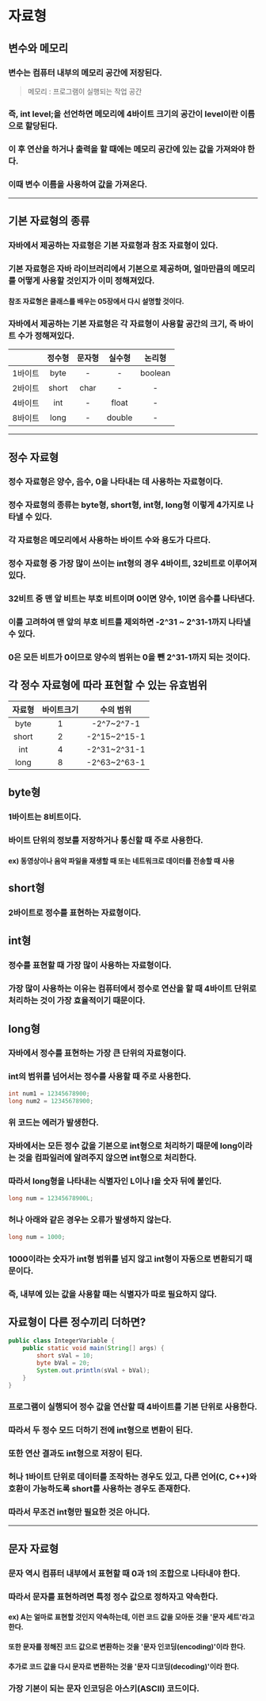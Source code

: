 # 자료형
## 변수와 메모리
### 변수는 컴퓨터 내부의 메모리 공간에 저장된다.
> 메모리 : 프로그램이 실행되는 작업 공간
### 즉, int level;을 선언하면 메모리에 4바이트 크기의 공간이 level이란 이름으로 할당된다.
### 이 후 연산을 하거나 출력을 할 때에는 메모리 공간에 있는 값을 가져와야 한다.
### 이때 변수 이름을 사용하여 값을 가져온다.
---
## 기본 자료형의 종류
### 자바에서 제공하는 자료형은 기본 자료형과 참조 자료형이 있다.
### 기본 자료형은 자바 라이브러리에서 기본으로 제공하며, 얼마만큼의 메모리를 어떻게 사용할 것인지가 이미 정해져있다.
#### 참조 자료형은 클래스를 배우는 05장에서 다시 설명할 것이다.
### 자바에서 제공하는 기본 자료형은 각 자료형이 사용할 공간의 크기, 즉 바이트 수가 정해져있다.
|     | 정수형 | 문자형 | 실수형 | 논리형 |
| :---: | :---: | :---: | :---: | :---: |
| 1바이트 | byte | - | - | boolean |
| 2바이트 | short | char | - | - |
| 4바이트 | int | - | float | - |
| 8바이트 | long | - | double | - |
---
## 정수 자료형
### 정수 자료형은 양수, 음수, 0을 나타내는 데 사용하는 자료형이다.
### 정수 자료형의 종류는 byte형, short형, int형, long형 이렇게 4가지로 나타낼 수 있다.
### 각 자료형은 메모리에서 사용하는 바이트 수와 용도가 다르다.
### 정수 자료형 중 가장 많이 쓰이는 int형의 경우 4바이트, 32비트로 이루어져있다.
### 32비트 중 맨 앞 비트는 부호 비트이며 0이면 양수, 1이면 음수를 나타낸다.
### 이를 고려하여 맨 앞의 부호 비트를 제외하면 -2^31 ~ 2^31-1까지 나타낼 수 있다.
### 0은 모든 비트가 0이므로 양수의 범위는 0을 뺀 2^31-1까지 되는 것이다.
## 각 정수 자료형에 따라 표현할 수 있는 유효범위
| 자료형 | 바이트크기 | 수의 범위 |
| :---: | :---: | :---: |
| byte | 1 | -2^7~2^7-1 |
| short | 2 | -2^15~2^15-1 |
| int | 4 | -2^31~2^31-1 |
| long | 8 | -2^63~2^63-1 |
## byte형
### 1바이트는 8비트이다.
### 바이트 단위의 정보를 저장하거나 통신할 때 주로 사용한다.
#### ex) 동영상이나 음악 파일을 재생할 때 또는 네트워크로 데이터를 전송할 때 사용

## short형
### 2바이트로 정수를 표현하는 자료형이다.

## int형
### 정수를 표현할 때 가장 많이 사용하는 자료형이다.
### 가장 많이 사용하는 이유는 컴퓨터에서 정수로 연산을 할 때 4바이트 단위로 처리하는 것이 가장 효율적이기 때문이다.

## long형
### 자바에서 정수를 표현하는 가장 큰 단위의 자료형이다.
### int의 범위를 넘어서는 정수를 사용할 때 주로 사용한다.
```java
int num1 = 12345678900;
long num2 = 12345678900;
```
### 위 코드는 에러가 발생한다.
### 자바에서는 모든 정수 값을 기본으로 int형으로 처리하기 때문에 long이라는 것을 컴파일러에 알려주지 않으면 int형으로 처리한다.
### 따라서 long형을 나타내는 식별자인 L이나 l을 숫자 뒤에 붙인다.
```java
long num = 12345678900L;
```
### 허나 아래와 같은 경우는 오류가 발생하지 않는다.
``` java
long num = 1000;
```
### 1000이라는 숫자가 int형 범위를 넘지 않고 int형이 자동으로 변환되기 때문이다.
### 즉, 내부에 있는 값을 사용할 때는 식별자가 따로 필요하지 않다.
## 자료형이 다른 정수끼리 더하면?
```java
public class IntegerVariable {
    public static void main(String[] args) {
        short sVal = 10;
        byte bVal = 20;
        System.out.println(sVal + bVal);
    }
}
```
### 프로그램이 실행되어 정수 값을 연산할 때 4바이트를 기본 단위로 사용한다.
### 따라서 두 정수 모드 더하기 전에 int형으로 변환이 된다.
### 또한 연산 결과도 int형으로 저장이 된다.
### 허나 1바이트 단위로 데이터를 조작하는 경우도 있고, 다른 언어(C, C++)와 호환이 가능하도록 short를 사용하는 경우도 존재한다.
### 따라서 무조건 int형만 필요한 것은 아니다.
---
## 문자 자료형
### 문자 역시 컴퓨터 내부에서 표현할 때 0과 1의 조합으로 나타내야 한다.
### 따라서 문자를 표현하려면 특정 정수 값으로 정하자고 약속한다.
#### ex) A는  얼마로 표현할 것인지 약속하는데, 이런 코드 값을 모아둔 것을 '문자 세트'라고 한다.
#### 또한 문자를 정해진 코드 값으로 변환하는 것을 '문자 인코딩(encoding)'이라 한다.
#### 추가로 코드 값을 다시 문자로 변환하는 것을 '문자 디코딩(decoding)'이라 한다.
### 가장 기본이 되는 문자 인코딩은 아스키(ASCII) 코드이다.